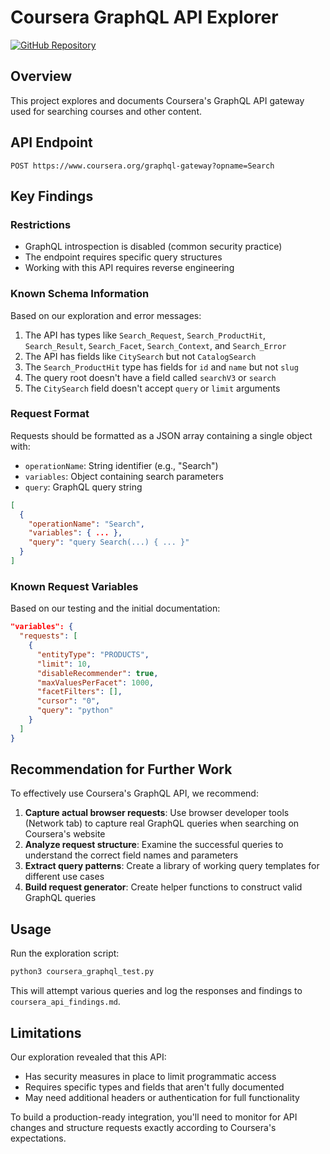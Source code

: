 # Coursera GraphQL API Explorer

[![GitHub Repository](https://img.shields.io/badge/GitHub-Repository-blue)](https://github.com/pedxs/coursera-graphql-explorer)

## Overview
This project explores and documents Coursera's GraphQL API gateway used for searching courses and other content.

## API Endpoint
```
POST https://www.coursera.org/graphql-gateway?opname=Search
```

## Key Findings

### Restrictions
- GraphQL introspection is disabled (common security practice)
- The endpoint requires specific query structures
- Working with this API requires reverse engineering

### Known Schema Information
Based on our exploration and error messages:

1. The API has types like `Search_Request`, `Search_ProductHit`, `Search_Result`, `Search_Facet`, `Search_Context`, and `Search_Error`
2. The API has fields like `CitySearch` but not `CatalogSearch`
3. The `Search_ProductHit` type has fields for `id` and `name` but not `slug`
4. The query root doesn't have a field called `searchV3` or `search`
5. The `CitySearch` field doesn't accept `query` or `limit` arguments

### Request Format
Requests should be formatted as a JSON array containing a single object with:
- `operationName`: String identifier (e.g., "Search")
- `variables`: Object containing search parameters
- `query`: GraphQL query string

```json
[
  {
    "operationName": "Search",
    "variables": { ... },
    "query": "query Search(...) { ... }"
  }
]
```

### Known Request Variables
Based on our testing and the initial documentation:

```json
"variables": {
  "requests": [
    {
      "entityType": "PRODUCTS",
      "limit": 10,
      "disableRecommender": true,
      "maxValuesPerFacet": 1000,
      "facetFilters": [],
      "cursor": "0",
      "query": "python"
    }
  ]
}
```

## Recommendation for Further Work
To effectively use Coursera's GraphQL API, we recommend:

1. **Capture actual browser requests**: Use browser developer tools (Network tab) to capture real GraphQL queries when searching on Coursera's website
2. **Analyze request structure**: Examine the successful queries to understand the correct field names and parameters
3. **Extract query patterns**: Create a library of working query templates for different use cases
4. **Build request generator**: Create helper functions to construct valid GraphQL queries

## Usage
Run the exploration script:
```bash
python3 coursera_graphql_test.py
```

This will attempt various queries and log the responses and findings to `coursera_api_findings.md`.

## Limitations
Our exploration revealed that this API:
- Has security measures in place to limit programmatic access
- Requires specific types and fields that aren't fully documented
- May need additional headers or authentication for full functionality

To build a production-ready integration, you'll need to monitor for API changes and structure requests exactly according to Coursera's expectations.